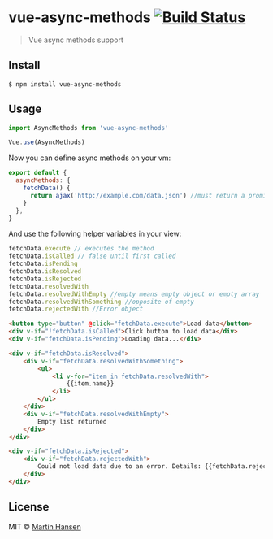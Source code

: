 # vue-async-methods [![Build Status](https://travis-ci.org/mokkabonna/vue-async-methods.svg?branch=master)](https://travis-ci.org/mokkabonna/vue-async-methods)

> Vue async methods support

## Install

```
$ npm install vue-async-methods
```

## Usage

```javascript
import AsyncMethods from 'vue-async-methods'

Vue.use(AsyncMethods)
```

Now you can define async methods on your vm:

```javascript
export default {
  asyncMethods: {
    fetchData() {
      return ajax('http://example.com/data.json') //must return a promise
    }
  },
}
```

And use the following helper variables in your view:

```js
fetchData.execute // executes the method
fetchData.isCalled // false until first called
fetchData.isPending
fetchData.isResolved
fetchData.isRejected
fetchData.resolvedWith
fetchData.resolvedWithEmpty //empty means empty object or empty array
fetchData.resolvedWithSomething //opposite of empty
fetchData.rejectedWith //Error object
```


```html
<button type="button" @click="fetchData.execute">Load data</button>
<div v-if="!fetchData.isCalled">Click button to load data</div>
<div v-if="fetchData.isPending">Loading data...</div>

<div v-if="fetchData.isResolved">
    <div v-if="fetchData.resolvedWithSomething">
        <ul>
            <li v-for="item in fetchData.resolvedWith">
                {{item.name}}
            </li>
        </ul>
    </div>
    <div v-if="fetchData.resolvedWithEmpty">
        Empty list returned
    </div>
</div>

<div v-if="fetchData.isRejected">
    <div v-if="fetchData.rejectedWith">
        Could not load data due to an error. Details: {{fetchData.rejectedWith.message}}
    </div>
</div>
```

## License

MIT © [Martin Hansen](http://martinhansen.com)

